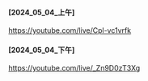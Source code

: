 #### [2024_05_04_上午]
https://youtube.com/live/Cpl-vc1vrfk

#### [2024_05_04_下午]
https://youtube.com/live/_Zn9D0zT3Xg


